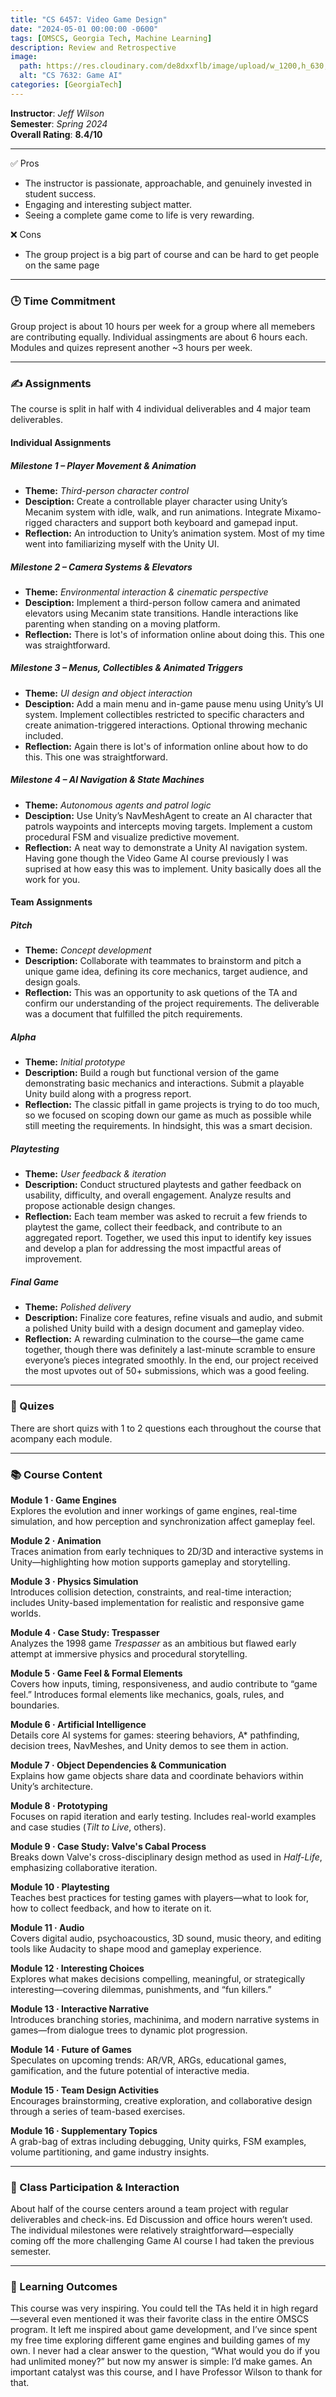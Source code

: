```yaml
---
title: "CS 6457: Video Game Design"
date: "2024-05-01 00:00:00 -0600"
tags: [OMSCS, Georgia Tech, Machine Learning]
description: Review and Retrospective
image:
  path: https://res.cloudinary.com/de8dxxflb/image/upload/w_1200,h_630,c_fill,q_auto,f_auto/v1744918409/gatech_bllv8i.png
  alt: "CS 7632: Game AI"
categories: [GeorgiaTech]
---
```


**Instructor**: *Jeff Wilson*  
**Semester**: *Spring 2024*  
**Overall Rating**: **8.4/10**

---

 ✅ Pros
- The instructor is passionate, approachable, and genuinely invested in student success.
- Engaging and interesting subject matter.
- Seeing a complete game come to life is very rewarding.

 ❌ Cons
- The group project is a big part of course and can be hard to get people on the same page

---

### 🕒 Time Commitment

Group project is about 10 hours per week for a group where all memebers are contributing equally. Individual assingments are about 6 hours each. Modules and quizes represent another ~3 hours per week.

---

### ✍️ Assignments

The course is split in half with 4 individual deliverables and 4 major team deliverables.

#### Individual Assignments

##### Milestone 1 – Player Movement & Animation
- **Theme:** *Third-person character control*
- **Desciption:** Create a controllable player character using Unity’s Mecanim system with idle, walk, and run animations. Integrate Mixamo-rigged characters and support both keyboard and gamepad input.
- **Reflection:** An introduction to Unity’s animation system. Most of my time went into familiarizing myself with the Unity UI.

##### Milestone 2 – Camera Systems & Elevators
- **Theme:** *Environmental interaction & cinematic perspective*
- **Desciption:** Implement a third-person follow camera and animated elevators using Mecanim state transitions. Handle interactions like parenting when standing on a moving platform.
- **Reflection:** There is lot's of information online about doing this. This one was straightforward.

##### Milestone 3 – Menus, Collectibles & Animated Triggers
- **Theme:** *UI design and object interaction*
- **Desciption:** Add a main menu and in-game pause menu using Unity’s UI system. Implement collectibles restricted to specific characters and create animation-triggered interactions. Optional throwing mechanic included.
- **Reflection:** Again there is lot's of information online about how to do this. This one was straightforward.

##### Milestone 4 – AI Navigation & State Machines
- **Theme:** *Autonomous agents and patrol logic*
- **Desciption:** Use Unity’s NavMeshAgent to create an AI character that patrols waypoints and intercepts moving targets. Implement a custom procedural FSM and visualize predictive movement.
- **Reflection:** A neat way to demonstrate a Unity AI navigation system. Having gone though the Video Game AI course previously I was suprised at how easy this was to implement. Unity basically does all the work for you.


#### Team Assignments

##### Pitch
- **Theme:** *Concept development*
- **Description:** Collaborate with teammates to brainstorm and pitch a unique game idea, defining its core mechanics, target audience, and design goals.
- **Reflection:** This was an opportunity to ask quetions of the TA and confirm our understanding of the project requirements. The deliverable was a document that fulfilled the pitch requirements.

##### Alpha
- **Theme:** *Initial prototype*
- **Description:** Build a rough but functional version of the game demonstrating basic mechanics and interactions. Submit a playable Unity build along with a progress report.
- **Reflection:** The classic pitfall in game projects is trying to do too much, so we focused on scoping down our game as much as possible while still meeting the requirements. In hindsight, this was a smart decision.

##### Playtesting
- **Theme:** *User feedback & iteration*
- **Description:** Conduct structured playtests and gather feedback on usability, difficulty, and overall engagement. Analyze results and propose actionable design changes.
- **Reflection:** Each team member was asked to recruit a few friends to playtest the game, collect their feedback, and contribute to an aggregated report. Together, we used this input to identify key issues and develop a plan for addressing the most impactful areas of improvement.

##### Final Game
- **Theme:** *Polished delivery*
- **Description:** Finalize core features, refine visuals and audio, and submit a polished Unity build with a design document and gameplay video.
- **Reflection:** A rewarding culmination to the course—the game came together, though there was definitely a last-minute scramble to ensure everyone’s pieces integrated smoothly. In the end, our project received the most upvotes out of 50+ submissions, which was a good feeling.

---

### 📖 Quizes

There are short quizs with 1 to 2 questions each throughout the course that acompany each module.

---

### 📚 Course Content

**Module 1 · Game Engines**  
Explores the evolution and inner workings of game engines, real-time simulation, and how perception and synchronization affect gameplay feel.

**Module 2 · Animation**  
Traces animation from early techniques to 2D/3D and interactive systems in Unity—highlighting how motion supports gameplay and storytelling.

**Module 3 · Physics Simulation**  
Introduces collision detection, constraints, and real-time interaction; includes Unity-based implementation for realistic and responsive game worlds.

**Module 4 · Case Study: Trespasser**  
Analyzes the 1998 game *Trespasser* as an ambitious but flawed early attempt at immersive physics and procedural storytelling.

**Module 5 · Game Feel & Formal Elements**  
Covers how inputs, timing, responsiveness, and audio contribute to “game feel.” Introduces formal elements like mechanics, goals, rules, and boundaries.

**Module 6 · Artificial Intelligence**  
Details core AI systems for games: steering behaviors, A* pathfinding, decision trees, NavMeshes, and Unity demos to see them in action.

**Module 7 · Object Dependencies & Communication**  
Explains how game objects share data and coordinate behaviors within Unity’s architecture.

**Module 8 · Prototyping**  
Focuses on rapid iteration and early testing. Includes real-world examples and case studies (*Tilt to Live*, others).

**Module 9 · Case Study: Valve's Cabal Process**  
Breaks down Valve's cross-disciplinary design method as used in *Half-Life*, emphasizing collaborative iteration.

**Module 10 · Playtesting**  
Teaches best practices for testing games with players—what to look for, how to collect feedback, and how to iterate on it.

**Module 11 · Audio**  
Covers digital audio, psychoacoustics, 3D sound, music theory, and editing tools like Audacity to shape mood and gameplay experience.

**Module 12 · Interesting Choices**  
Explores what makes decisions compelling, meaningful, or strategically interesting—covering dilemmas, punishments, and “fun killers.”

**Module 13 · Interactive Narrative**  
Introduces branching stories, machinima, and modern narrative systems in games—from dialogue trees to dynamic plot progression.

**Module 14 · Future of Games**  
Speculates on upcoming trends: AR/VR, ARGs, educational games, gamification, and the future potential of interactive media.

**Module 15 · Team Design Activities**  
Encourages brainstorming, creative exploration, and collaborative design through a series of team-based exercises.

**Module 16 · Supplementary Topics**  
A grab-bag of extras including debugging, Unity quirks, FSM examples, volume partitioning, and game industry insights.

---

### 💬 Class Participation & Interaction

About half of the course centers around a team project with regular deliverables and check-ins. Ed Discussion and office hours weren’t used. The individual milestones were relatively straightforward—especially coming off the more challenging Game AI course I had taken the previous semester.

---

### 🎯 Learning Outcomes

This course was very inspiring. You could tell the TAs held it in high regard—several even mentioned it was their favorite class in the entire OMSCS program. It left me inspired about game development, and I’ve since spent my free time exploring different game engines and building games of my own. I never had a clear answer to the question, “What would you do if you had unlimited money?” but now my answer is simple: I’d make games. An important catalyst was this course, and I have Professor Wilson to thank for that.


